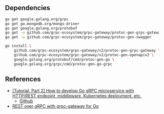 ## Dependencies

```sh
go get google.golang.org/grpc
go get go.mongodb.org/mongo-driver 
go get google.golang.org/protobuf
go get -u github.com/grpc-ecosystem/grpc-gateway/protoc-gen-grpc-gateway
go get -u github.com/grpc-ecosystem/grpc-gateway/protoc-gen-swagger

go install \
    github.com/grpc-ecosystem/grpc-gateway/v2/protoc-gen-grpc-gateway \
    github.com/grpc-ecosystem/grpc-gateway/v2/protoc-gen-openapiv2 \
    google.golang.org/protobuf/cmd/protoc-gen-go \
    google.golang.org/grpc/cmd/protoc-gen-go-grpc

```

## References

- [[Tutorial, Part 2] How to develop Go gRPC microservice with HTTP/REST endpoint, middleware, Kubernetes deployment, etc.](https://medium.com/@amsokol.com/tutorial-how-to-develop-go-grpc-microservice-with-http-rest-endpoint-middleware-kubernetes-af1fff81aeb2)
  - [Github](https://github.com/amsokol/go-grpc-http-rest-microservice-tutorial/tree/part2)
- [REST over gRPC with grpc-gateway for Go](https://medium.com/swlh/rest-over-grpc-with-grpc-gateway-for-go-9584bfcbb835)